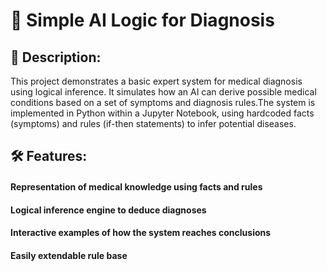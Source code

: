 # 🧠 Simple AI Logic for Diagnosis
## 📌 Description:
This project demonstrates a basic expert system for medical diagnosis using logical inference. It simulates how an AI can derive possible medical conditions based on a set of symptoms and diagnosis rules.The system is implemented in Python within a Jupyter Notebook, using hardcoded facts (symptoms) and rules (if-then statements) to infer potential diseases.
## 🛠️ Features:
#### Representation of medical knowledge using facts and rules
#### Logical inference engine to deduce diagnoses
#### Interactive examples of how the system reaches conclusions
#### Easily extendable rule base
